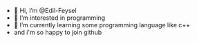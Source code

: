 - 👋 Hi, I’m @Edil-Feysel
- 👀 I’m interested in programming
- 🌱 I’m currently learning some programming language like c++
-  and i'm so happy to join github
<!---
Edil-Feysel/Edil-Feysel is a ✨ special ✨ repository because its `README.md` (this file) appears on your GitHub profile.
You can click the Preview link to take a look at your changes.
--->
